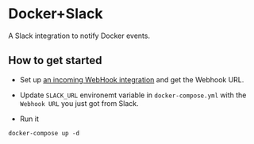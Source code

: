 # Docker+Slack

A Slack integration to notify Docker events.

## How to get started

+ Set up [an incoming WebHook integration](https://my.slack.com/services/new/incoming-webhook) and get the Webhook URL.

+ Update `SLACK_URL` environemt variable in `docker-compose.yml` with the ` Webhook URL` you just got from Slack. 

+ Run it 
```
docker-compose up -d
```
